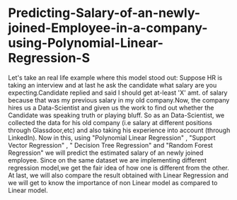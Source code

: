 # Predicting-Salary-of-an-newly-joined-Employee-in-a-company-using-Polynomial-Linear-Regression-S
Let's take an real life example where this model stood out:     Suppose HR is taking an interview and at last he ask the candidate what salary are you expecting.Candidate replied and said I should get at-least 'X' amt. of salary because that was my previous salary in my old company.Now, the company hires us a Data-Scientist and given us the work to find out whether the Candidate was speaking truth or playing bluff.          So as an Data-Scientist, we collected the data for his old company (i.e salary at different positions through Glassdoor,etc) and also taking his experience into account (through LinkedIn).  Now in this, using "Polynomial Linear Regression" , "Support Vector Regression" , " Decision Tree Regression" and "Random Forest Regression" we will predict the estimated salary of an newly joined employee.        Since on the same dataset we are implementing different regression model,we get the fair idea of how one is different from the other.      At last, we will also compare the result obtained with Linear Regression and we will get to know the importance of non Linear model as compared to Linear model.
